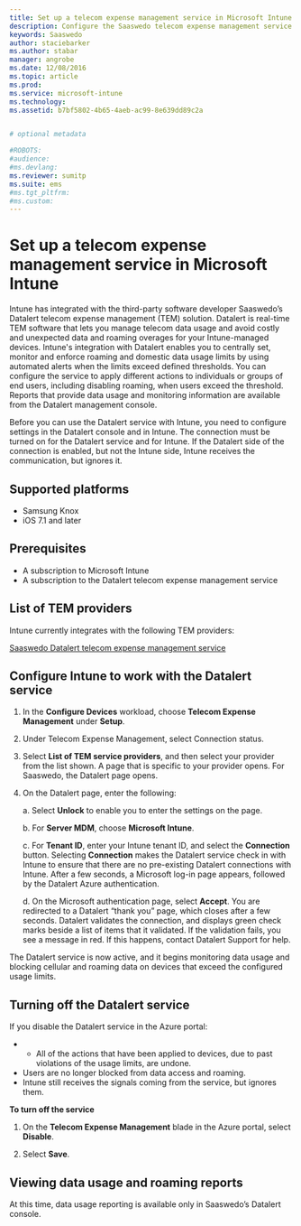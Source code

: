 ```yaml
---
title: Set up a telecom expense management service in Microsoft Intune |Microsoft Docs
description: Configure the Saaswedo telecom expense management service to integrate with Intune.
keywords: Saaswedo
author: staciebarker
ms.author: stabar
manager: angrobe
ms.date: 12/08/2016
ms.topic: article
ms.prod:
ms.service: microsoft-intune
ms.technology:
ms.assetid: b7bf5802-4b65-4aeb-ac99-8e639dd89c2a


# optional metadata

#ROBOTS:
#audience:
#ms.devlang:
ms.reviewer: sumitp
ms.suite: ems
#ms.tgt_pltfrm:
#ms.custom:
---
```


# Set up a telecom expense management service in Microsoft Intune

Intune has integrated with the third-party software developer Saaswedo’s Datalert telecom expense management (TEM) solution. Datalert is real-time TEM software that lets you manage telecom data usage and avoid costly and unexpected data and roaming overages for your Intune-managed devices. Intune's integration with Datalert enables you to centrally set, monitor and enforce roaming and domestic data usage limits by using automated alerts when the limits exceed defined thresholds. You can configure the service to apply different actions to individuals or groups of end users, including disabling roaming, when users exceed the threshold. Reports that provide data usage and monitoring information are available from the Datalert management console.

Before you can use the Datalert service with Intune, you need to configure settings in the Datalert console and in Intune. The connection must be turned on for the Datalert service and for Intune. If the Datalert side of the connection is enabled, but not the Intune side, Intune receives the communication, but ignores it.

## Supported platforms

- Samsung Knox
- iOS 7.1 and later

## Prerequisites

- A subscription to Microsoft Intune
- A subscription to the Datalert telecom expense management service

## List of TEM providers

Intune currently integrates with the following TEM providers:

[Saaswedo Datalert telecom expense management service](http://www.saaswedo.com/solutions-logicielles/datalert/?lang=en)

## Configure Intune to work with the Datalert service

1. In the **Configure Devices** workload, choose **Telecom Expense Management** under **Setup**.

2. Under Telecom Expense Management, select Connection status.

3. Select **List of TEM service providers**, and then select your provider from the list shown. A page that is specific to your provider opens. For Saaswedo, the Datalert page opens.

4. On the Datalert page, enter the following: 

    a. Select **Unlock** to enable you to enter the settings on the page.

	b. For **Server MDM**, choose **Microsoft Intune**.

    c. For **Tenant ID**, enter your Intune tenant ID, and select the **Connection** button. Selecting **Connection** makes the Datalert service check in with Intune to ensure that there are no pre-existing Datalert connections with Intune. After a few seconds, a Microsoft log-in page appears, followed by the Datalert Azure authentication.

    d. On the Microsoft authentication page, select **Accept**. You are redirected to a Datalert “thank you” page, which closes after a few seconds. Datalert validates the connection, and displays green check marks beside a list of items that it validated. If the validation fails, you see a message in red. If this happens, contact Datalert Support for help.

The Datalert service is now active, and it begins monitoring data usage and blocking cellular and roaming data on devices that exceed the configured usage limits.

## Turning off the Datalert service

If you disable the Datalert service in the Azure portal:

- -	All of the actions that have been applied to devices, due to past violations of the usage limits, are undone.
- Users are no longer blocked from data access and roaming.
- Intune still receives the signals coming from the service, but ignores them.

**To turn off the service**

1. On the **Telecom Expense Management** blade in the Azure portal, select **Disable**.

2. Select **Save**.

## Viewing data usage and roaming reports

At this time, data usage reporting is available only in Saaswedo’s Datalert console.




















